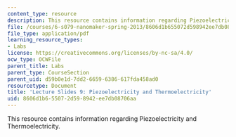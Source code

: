 ```yaml
---
content_type: resource
description: This resource contains information regarding Piezoelectricity and Thermoelectricity.
file: /courses/6-s079-nanomaker-spring-2013/8606d1b655072d598942ee7db08706aa_MIT6_S079S13_slides09.pdf
file_type: application/pdf
learning_resource_types:
- Labs
license: https://creativecommons.org/licenses/by-nc-sa/4.0/
ocw_type: OCWFile
parent_title: Labs
parent_type: CourseSection
parent_uid: d59b0e1d-7dd2-6659-6386-617fda458ad0
resourcetype: Document
title: 'Lecture Slides 9: Piezoelectricity and Thermoelectricity'
uid: 8606d1b6-5507-2d59-8942-ee7db08706aa
---
```

This resource contains information regarding Piezoelectricity and Thermoelectricity.